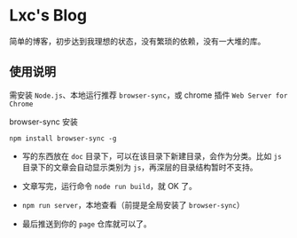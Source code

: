 # Lxc's Blog

简单的博客，初步达到我理想的状态，没有繁琐的依赖，没有一大堆的库。

## 使用说明

需安装 `Node.js`、本地运行推荐 `browser-sync`，或 chrome 插件 `Web Server for Chrome`

browser-sync 安装

```
npm install browser-sync -g
```

- 写的东西放在 `doc` 目录下，可以在该目录下新建目录，会作为分类。比如 `js` 目录下的文章会自动显示类别为 `js`，再深层的目录结构暂时不支持。

- 文章写完，运行命令 `node run build`，就 OK 了。

- `npm run server`，本地查看（前提是全局安装了 `browser-sync`）

- 最后推送到你的 `page` 仓库就可以了。